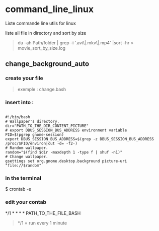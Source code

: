 # command_line_linux
Liste commande line utils for linux


<p> liste all file in directory and sort by size</p>

>  du -ah Path/folder | grep -i '.avi\\|.mkv\\|.mp4' |sort -hr > movie_sort_by_size.log


## change_background_auto

### create your file

> exemple : change.bash

### insert into : 

<pre><code>
#!/bin/bash
# Wallpaper's directory.
dir="PATH_TO_THE_DIR_CONTENT_PICTURE"
# export DBUS_SESSION_BUS_ADDRESS environment variable
PID=$(pgrep gnome-session)
export DBUS_SESSION_BUS_ADDRESS=$(grep -z DBUS_SESSION_BUS_ADDRESS /proc/$PID/environ|cut -d= -f2-)
# Random wallpaper.
random="$(find $dir -maxdepth 1 -type f | shuf -n1)"
# Change wallpaper.
gsettings set org.gnome.desktop.background picture-uri "file://$random"
</code></pre>

### in the terminal

$ crontab -e

### edit your contab

*/1 * * * * PATH_TO_THE_FILE_BASH

> */1 = run every 1 minute
